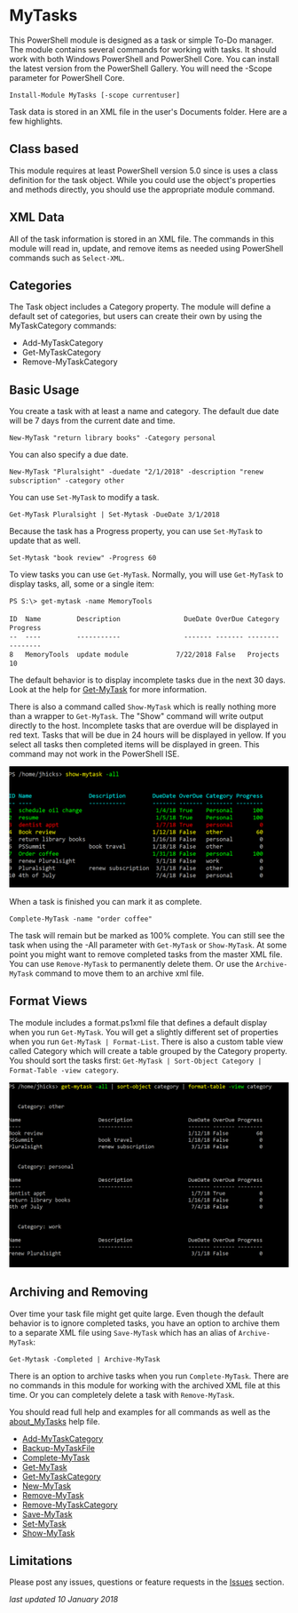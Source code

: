# MyTasks 

This PowerShell module is designed as a task or simple To-Do manager. The module contains several commands for working with tasks. It should work with both Windows PowerShell and PowerShell Core. You can install the latest version from the PowerShell Gallery. You will need the -Scope parameter for PowerShell Core.

    Install-Module MyTasks [-scope currentuser]
     
Task data is stored in an XML file in the user's Documents folder. Here are a few highlights.

## Class based 
This module requires at least PowerShell version 5.0 since is uses a class definition for the task object. While you could use the object's properties and methods directly, you should use the appropriate module command.

## XML Data
All of the task information is stored in an XML file. The commands in this module will read in, update, and remove items as needed using PowerShell commands such as `Select-XML`.

## Categories 
The Task object includes a Category property. The module will define a default set of categories, but users can create their own by using the MyTaskCategory commands:

+ Add-MyTaskCategory
+ Get-MyTaskCategory
+ Remove-MyTaskCategory

## Basic Usage 
You create a task with at least a name and category. The default due date will be 7 days from the current date and time.
```
New-MyTask "return library books" -Category personal
```
You can also specify a due date.
```
New-MyTask "Pluralsight" -duedate "2/1/2018" -description "renew subscription" -category other
```
You can use `Set-MyTask` to modify a task.
```
Get-MyTask Pluralsight | Set-Mytask -DueDate 3/1/2018
```
Because the task has a Progress property, you can use `Set-MyTask` to update that as well.
```
Set-Mytask "book review" -Progress 60
```

To view tasks you can use `Get-MyTask`. Normally, you will use `Get-MyTask` to display tasks, all, some or a single item:

```
PS S:\> get-mytask -name MemoryTools

ID  Name         Description                DueDate OverDue Category  Progress
--  ----         -----------                ------- ------- --------  --------
8   MemoryTools  update module            7/22/2018 False   Projects        10
```
The default behavior is to display incomplete tasks due in the next 30 days. Look at the help for [Get-MyTask](.\docs\Get-MyTask.md) for more information.

There is also a command called `Show-MyTask` which is really nothing more than a wrapper to `Get-MyTask`. The "Show" command will write output directly to the host. Incomplete tasks that are overdue will be displayed in red text. Tasks that will be due in 24 hours will be displayed in yellow. If you select all tasks then completed items will be displayed in green. This command may not work in the PowerShell ISE.


![](./images/show-mytask-1.png)

When a task is finished you can mark it as complete.
```
Complete-MyTask -name "order coffee"
```
The task will remain but be marked as 100% complete. You can still see the task when using the -All parameter with `Get-MyTask` or `Show-MyTask`. At some point you might want to remove completed tasks from the master XML file. You can use `Remove-MyTask` to permanently delete them. Or use the `Archive-MyTask` command to move them to an archive xml file.




## Format Views
The module includes a format.ps1xml file that defines a default display when you run `Get-MyTask`. You will get a slightly different set of properties when you run `Get-MyTask | Format-List`. There is also a custom table view called Category which will create a table grouped by the Category property. You should sort the tasks first: `Get-MyTask | Sort-Object Category | Format-Table -view category`.

![](./images/show-mytask-2.png)

## Archiving and Removing ##
Over time your task file might get quite large. Even though the default behavior is to ignore completed tasks, you have an option to archive them to a separate XML file using `Save-MyTask` which has an alias of `Archive-MyTask`:

```
Get-Mytask -Completed | Archive-MyTask
```

There is an option to archive tasks when you run `Complete-MyTask`. There are no commands in this module for working with the archived XML file at this time. Or you can completely delete a task with `Remove-MyTask`.

You should read full help and examples for all commands as well as the [about_MyTasks](./docs/about_MyTasks.md) help file.

- [Add-MyTaskCategory](https://github.com/jdhitsolutions/MyTasks/blob/master/docs/Add-MyTaskCategory.md)
- [Backup-MyTaskFile](https://github.com/jdhitsolutions/MyTasks/blob/master/docs/Backup-MyTaskFile.md)
- [Complete-MyTask](https://github.com/jdhitsolutions/MyTasks/blob/master/docs/Complete-MyTask.md)
- [Get-MyTask](https://github.com/jdhitsolutions/MyTasks/blob/master/docs/Get-MyTask.md)
- [Get-MyTaskCategory](https://github.com/jdhitsolutions/MyTasks/blob/master/docs/Get-MyTaskCategory.md)
- [New-MyTask](https://github.com/jdhitsolutions/MyTasks/blob/master/docs/New-MyTask.md)
- [Remove-MyTask](https://github.com/jdhitsolutions/MyTasks/blob/master/docs/Remove-MyTask.md)
- [Remove-MyTaskCategory](https://github.com/jdhitsolutions/MyTasks/blob/master/docs/Remove-MyTaskCategory.md)
- [Save-MyTask](https://github.com/jdhitsolutions/MyTasks/blob/master/docs/Save-MyTask.md)
- [Set-MyTask](https://github.com/jdhitsolutions/MyTasks/blob/master/docs/Set-MyTask.md)
- [Show-MyTask](https://github.com/jdhitsolutions/MyTasks/blob/master/docs/Show-MyTask.md)

## Limitations
Please post any issues, questions or feature requests in the [Issues](https://github.com/jdhitsolutions/MyTasks/issues) section.


*last updated 10 January 2018*